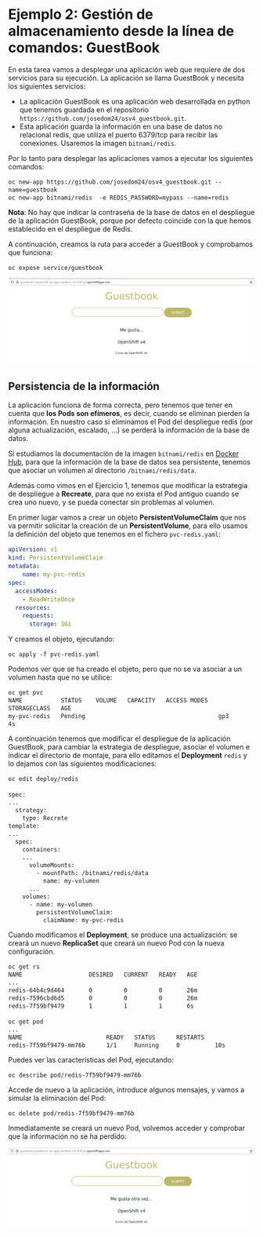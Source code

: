 # Ejemplo 2: Gestión de almacenamiento desde la línea de comandos: GuestBook

En esta tarea vamos a desplegar una aplicación web que requiere de dos servicios para su ejecución. La aplicación se llama GuestBook y necesita los siguientes servicios:

* La aplicación GuestBook es una aplicación web desarrollada en python que tenemos guardada en el repositorio `https://github.com/josedom24/osv4_guestbook.git`.
* Esta aplicación guarda la información en una base de datos no relacional redis, que utiliza el puerto 6379/tcp para recibir las conexiones. Usaremos la imagen `bitnami/redis`.

Por lo tanto para desplegar las aplicaciones vamos a ejecutar los siguientes comandos:

    oc new-app https://github.com/josedom24/osv4_guestbook.git --name=guestbook
    oc new-app bitnami/redis  -e REDIS_PASSWORD=mypass --name=redis

**Nota**: No hay que indicar la contraseña de la base de datos en el despliegue de la aplicación GuestBook, porque por defecto coincide con la que hemos establecido en el despliegue de Redis.

A continuación, creamos la ruta para acceder a GuestBook y comprobamos que funciona:

    oc expose service/guestbook

![guestbook](img/guestbook1.png)

## Persistencia de la información

La aplicación funciona de forma correcta, pero tenemos que tener en cuenta que **los Pods son efímeros**, es decir, cuando se eliminan pierden la información. En nuestro caso si eliminamos el Pod del despliegue redis (por alguna actualización, escalado, ...) se perderá la información de la base de datos.

Si estudiamos la documentación de la imagen `bitnami/redis` en [Docker Hub](https://hub.docker.com/r/bitnami/redis/), para que la información de la base de datos sea persistente, tenemos que asociar un volumen al directorio `/bitnami/redis/data`.

Además como vimos en el Ejercicio 1, tenemos que modificar la estrategia de despliegue a **Recreate**, para que no exista el Pod antiguo cuando se crea uno nuevo, y se pueda conectar sin problemas al volumen.

En primer lugar vamos a crear un objeto **PersistentVolumeClaim** que nos va permitir solicitar la creación de un **PersistentVolume**, para ello usamos la definición del objeto que tenemos en el fichero `pvc-redis.yaml`:

```yaml
apiVersion: v1
kind: PersistentVolumeClaim
metadata:
    name: my-pvc-redis
spec:
  accessModes:
    - ReadWriteOnce
  resources:
    requests:
      storage: 1Gi

```

Y creamos el objeto, ejecutando:

    oc apply -f pvc-redis.yaml

Podemos ver que se ha creado el objeto, pero que no se va asociar a un volumen hasta que no se utilice:

    oc get pvc
    NAME           STATUS    VOLUME   CAPACITY   ACCESS MODES   STORAGECLASS   AGE
    my-pvc-redis   Pending                                      gp3            4s

A continuación tenemos que modificar el despliegue de la aplicación GuestBook, para cambiar la estrategia de despliegue, asociar el volumen e indicar el directorio de montaje, para ello editamos el **Deployment** `redis` y lo dejamos con las siguientes modificaciones:

    oc edit deploy/redis

    spec:
    ...
      strategy:
        type: Recrete
    template:
    ...
      spec:
        containers:
        ...
          volumeMounts:
            - mountPath: /bitnami/redis/data
              name: my-volumen
          ...
        volumes:
          - name: my-volumen
            persistentVolumeClaim:
              claimName: my-pvc-redis

Cuando modificamos el **Deployment**, se produce una actualización: se creará un nuevo **ReplicaSet** que creará un nuevo Pod con la nueva configuración.

    oc get rs
    NAME                   DESIRED   CURRENT   READY   AGE
    ...
    redis-64b4c9d464       0         0         0       26m
    redis-7596cbd6d5       0         0         0       26m
    redis-7f59bf9479       1         1         1       6s

    oc get pod
    ...
    NAME                        READY   STATUS      RESTARTS      
    redis-7f59bf9479-mm76b      1/1     Running     0          10s

Puedes ver las características del Pod, ejecutando:

    oc describe pod/redis-7f59bf9479-mm76b

Accede de nuevo a la aplicación, introduce algunos mensajes, y vamos a simular la eliminación del Pod:

    oc delete pod/redis-7f59bf9479-mm76b

Inmediatamente se creará un nuevo Pod, volvemos acceder y comprobar que la información no se ha perdido:

![guestbook](img/guestbook2.png)